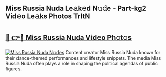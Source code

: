 ## Miss Russia Nuda Le𝚊k𝚎d N𝚞𝚍e - Part-kg2 Vid𝚎o Le𝚊ks Photos TrItN

# <h2><a href="http://fbdho9.evod.top/?m=Miss+Russia+Nuda">🔗 👉🔴 Miss Russia Nuda Vid𝚎o Ph𝚘t𝚘s</a></h2>

[![Miss Russia Nuda N𝚞d𝚎s](https://i.imgur.com/8V9OHl7.gif)](http://fbdho9.evod.top/?m=Miss+Russia+Nuda)
Content creator Miss Russia Nuda known for their dance-themed performances and lifestyle snippets. The media Miss Russia Nuda often plays a role in shaping the political agendas of public figures. 
